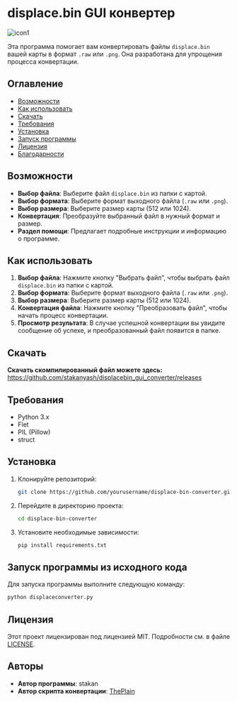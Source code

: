 # displace.bin GUI конвертер

![icon1](https://github.com/user-attachments/assets/5d407247-d70d-45ce-923d-26cb401d9be4)

Эта программа помогает вам конвертировать файлы `displace.bin` вашей карты в формат `.raw` или `.png`. Она разработана для упрощения процесса конвертации.

## Оглавление

- [Возможности](#возможности)
- [Как использовать](#как-использовать)
- [Скачать](#скачать)
- [Требования](#требования)
- [Установка](#установка)
- [Запуск программы](#запуск-программы-из-исходного-кода)
- [Лицензия](#лицензия)
- [Благодарности](#благодарности)

## Возможности

- **Выбор файла**: Выберите файл `displace.bin` из папки с картой.
- **Выбор формата**: Выберите формат выходного файла (`.raw` или `.png`).
- **Выбор размера**: Выберите размер карты (512 или 1024).
- **Конвертация**: Преобразуйте выбранный файл в нужный формат и размер.
- **Раздел помощи**: Предлагает подробные инструкции и информацию о программе.

## Как использовать

1. **Выбор файла**: Нажмите кнопку "Выбрать файл", чтобы выбрать файл `displace.bin` из папки с картой.
2. **Выбор формата**: Выберите формат выходного файла (`.raw` или `.png`).
3. **Выбор размера**: Выберите размер карты (512 или 1024).
4. **Конвертация файла**: Нажмите кнопку "Преобразовать файл", чтобы начать процесс конвертации.
5. **Просмотр результата**: В случае успешной конвертации вы увидите сообщение об успехе, и преобразованный файл появится в папке.

## Скачать

**Скачать скомпилированный файл можете здесь:** https://github.com/stakanyash/displacebin_gui_converter/releases

## Требования

- Python 3.x
- Flet
- PIL (Pillow)
- struct

## Установка

1. Клонируйте репозиторий:
   ```bash
   git clone https://github.com/yourusername/displace-bin-converter.git
   ```

2. Перейдите в директорию проекта:
   ```bash
   cd displace-bin-converter
   ```

3. Установите необходимые зависимости:
   ```bash
   pip install requirements.txt
   ```

## Запуск программы из исходного кода

Для запуска программы выполните следующую команду:
```bash
python displaceconverter.py
```

## Лицензия

Этот проект лицензирован под лицензией MIT. Подробности см. в файле [LICENSE](LICENSE).

## Авторы

- **Автор программы**: stakan
- **Автор скрипта конвертации**: [ThePlain](https://github.com/ThePlain)
